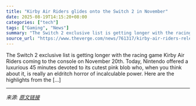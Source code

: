 ```yaml
---
title: "Kirby Air Riders glides onto the Switch 2 in November"
date: 2025-08-19T14:15:20+08:00
categories: ["tech"]
tags: ["Gaming", "News"]
summary: "The Switch 2 exclusive list is getting longer with the racing game Kirby Air Riders coming to the console on November 20th. Today, Nintendo offered a luxurious 45 minutes devoted to its cutest pink bl"
source_url: "https://www.theverge.com/news/761317/kirby-air-riders-release-date-november"
---
```


The Switch 2 exclusive list is getting longer with the racing game Kirby Air Riders coming to the console on November 20th. Today, Nintendo offered a luxurious 45 minutes devoted to its cutest pink blob who, when you think about it, is really an eldritch horror of incalculable power. Here are the highlights from the [&#8230;]

---

*来源: [原文链接](https://www.theverge.com/news/761317/kirby-air-riders-release-date-november)*

